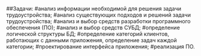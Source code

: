 ##Задачи:
#анализ информации необходимой для решения задачи трудоустройства;
#анализ существующих подходов и решений задачи трудоустройства;
#анализ и выбор средств разработки программного обеспечения (ПО);
#анализ и выбор средств СУБД;
#определение логической структуры БД;
#определение категорий клиентов, работающих с данными приложения, определение задач каждой категории;
#проектирование интерфейса приложения;
#реализация ПО.

